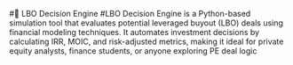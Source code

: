 #🏦 LBO Decision Engine
#LBO Decision Engine is a Python-based simulation tool that evaluates potential leveraged buyout (LBO) deals using financial modeling techniques. It automates investment decisions by calculating IRR, MOIC, and risk-adjusted metrics, making it ideal for private equity analysts, finance students, or anyone exploring PE deal logic
